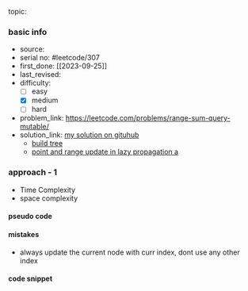 topic:

### basic info
- source: 
- serial no: #leetcode/307 
- first_done: [[2023-09-25]]
- last_revised:
- difficulty:
	- [ ] easy
	- [x] medium
	- [ ] hard
- problem_link: https://leetcode.com/problems/range-sum-query-mutable/
- solution_link: [my solution on gituhub](https://github.com/shadow-1310/DSA_practice/blob/master/LeetCode/top_interview/segment_tree/307-range_sum_query.py)
	- [build tree](https://www.youtube.com/watch?v=-dUiRtJ8ot0)
	- [point and range update in lazy propagation a](https://www.youtube.com/watch?v=rwXVCELcrqU)
### approach - 1
- Time Complexity
- space complexity

#### pseudo code

#### mistakes
- always update the current node with curr index, dont use any other index
#### code snippet
```python

```